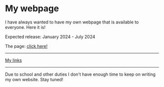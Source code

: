 <h1>My webpage</h1>
<p>I have always wanted to have my own webpage that is available to everyone. Here it is!</p>
<p>Expected release: January 2024 - July 2024</p>
<p>The page: <a href="https://jacobnicked.github.io">click here!</a></p>
<hr>
<a href="https://linktr.ee/jacobnicked/">My links</a>
<hr>
<p>Due to school and other duties I don't have enough time to keep on writing my own website. Stay tuned!</p>
